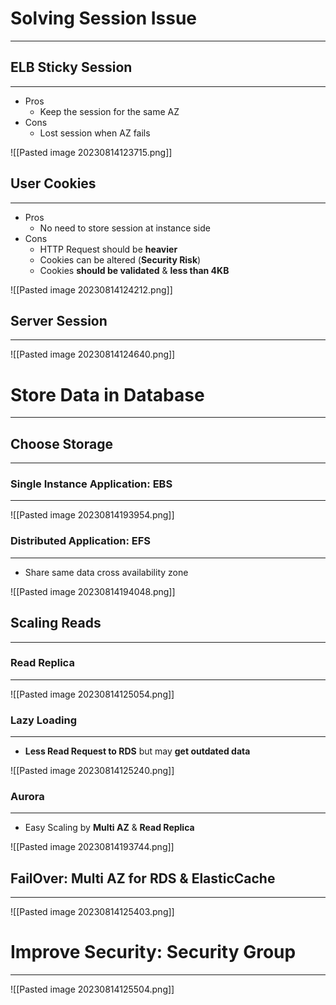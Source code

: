 # Solving Session Issue
---

## ELB Sticky Session
---

* Pros
	* Keep the session for the same AZ
* Cons
	* Lost session when AZ fails

![[Pasted image 20230814123715.png]]

## User Cookies
---

* Pros
	* No need to store session at instance side
* Cons
	* HTTP Request should be **heavier**
	* Cookies can be altered (**Security Risk**)
	* Cookies **should be validated** & **less than 4KB**

![[Pasted image 20230814124212.png]]

## Server Session
---

![[Pasted image 20230814124640.png]]

# Store Data in Database
---

## Choose Storage
---

### Single Instance Application: EBS
---

![[Pasted image 20230814193954.png]]

### Distributed Application: EFS
---

* Share same data cross availability zone

![[Pasted image 20230814194048.png]]
## Scaling Reads
---

### Read Replica
---

![[Pasted image 20230814125054.png]]

### Lazy Loading
---

* **Less Read Request to RDS** but may **get outdated data**

![[Pasted image 20230814125240.png]]

### Aurora
---

* Easy Scaling by **Multi AZ** & **Read Replica**

![[Pasted image 20230814193744.png]]

## FailOver: Multi AZ for RDS & ElasticCache
---

![[Pasted image 20230814125403.png]]

# Improve Security: Security Group
---

![[Pasted image 20230814125504.png]]
